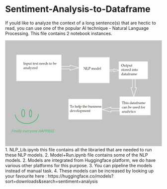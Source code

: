 # Sentiment-Analysis-to-Dataframe
If yould like to analyze the context of a long sentence(s) that are hectic to read, you can use one of the popular AI technique - Natural Language Processing. This file contains 2 notebook instances.
<!--  -->
<img src="NLP+Model+For+Sentiment+Analysis.png">
1. NLP_Lib.ipynb this file contains all the libraried that are needed to run these NLP models.
2. Model+Run.ipynb file contains some of the NLP models.
2. Models are integrated from Huggingface platform, we do have various other platforms for this purpose.
3. You can pipeline the models instead of manual task.
4. These models can be increased by looking up your favourite here : https://huggingface.co/models?sort=downloads&search=sentiment+analysis
